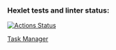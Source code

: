 ### Hexlet tests and linter status:
[![Actions Status](https://github.com/KsyushaKI/python-project-52/workflows/hexlet-check/badge.svg)](https://github.com/KsyushaKI/python-project-52/actions)

[Task Manager](https://python-project-52-production-b374.up.railway.app/)
